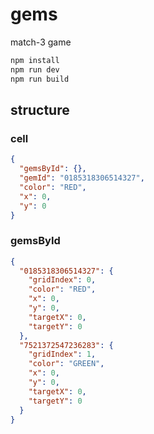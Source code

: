 # gems

match-3 game

```bash
npm install
npm run dev
npm run build
```

## structure

### cell

```json
{
  "gemsById": {},
  "gemId": "0185318306514327",
  "color": "RED",
  "x": 0,
  "y": 0
}
```

### gemsById

```json
{
  "0185318306514327": {
    "gridIndex": 0,
    "color": "RED",
    "x": 0,
    "y": 0,
    "targetX": 0,
    "targetY": 0
  },
  "7521372547236283": {
    "gridIndex": 1,
    "color": "GREEN",
    "x": 0,
    "y": 0,
    "targetX": 0,
    "targetY": 0
  }
}
```
